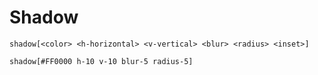 # Shadow

`shadow[<color> <h-horizontal> <v-vertical> <blur> <radius> <inset>]`

`shadow[#FF0000 h-10 v-10 blur-5 radius-5]`